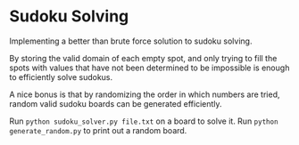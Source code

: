 # Sudoku Solving

Implementing a better than brute force solution to sudoku solving.

By storing the valid domain of each empty spot, and only trying to fill
the spots with values that have not been determined to be impossible is 
enough to efficiently solve sudokus.

A nice bonus is that by randomizing the order in which numbers are tried,
random valid sudoku boards can be generated efficiently.

Run `python sudoku_solver.py file.txt` on a board to solve it. Run
`python generate_random.py` to print out a random board.